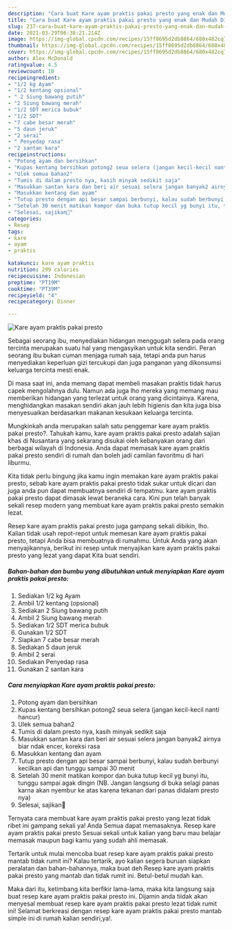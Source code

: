 ```yaml
---
description: "Cara buat Kare ayam praktis pakai presto yang enak dan Mudah Dibuat"
title: "Cara buat Kare ayam praktis pakai presto yang enak dan Mudah Dibuat"
slug: 237-cara-buat-kare-ayam-praktis-pakai-presto-yang-enak-dan-mudah-dibuat
date: 2021-03-29T06:38:21.214Z
image: https://img-global.cpcdn.com/recipes/15ff8695d2db8864/680x482cq70/kare-ayam-praktis-pakai-presto-foto-resep-utama.jpg
thumbnail: https://img-global.cpcdn.com/recipes/15ff8695d2db8864/680x482cq70/kare-ayam-praktis-pakai-presto-foto-resep-utama.jpg
cover: https://img-global.cpcdn.com/recipes/15ff8695d2db8864/680x482cq70/kare-ayam-praktis-pakai-presto-foto-resep-utama.jpg
author: Alex McDonald
ratingvalue: 4.5
reviewcount: 10
recipeingredient:
- "1/2 kg Ayam"
- "1/2 kentang opsional"
- " 2 Siung bawang putih"
- "2 Siung bawang merah"
- "1/2 SDT merica bubuk"
- "1/2 SDT"
- "7 cabe besar merah"
- "5 daun jeruk"
- "2 serai"
- " Penyedap rasa"
- "2 santan kara"
recipeinstructions:
- "Potong ayam dan bersihkan"
- "Kupas kentang bersihkan potong2 seua selera (jangan kecil-kecil nanti hancur)"
- "Ulek semua bahan2"
- "Tumis di dalam presto nya, kasih minyak sedikit saja"
- "Masukkan santan kara dan beri air sesuai selera jangan banyak2 airnya biar ndak encer, koreksi rasa"
- "Masukkan kentang dan ayam"
- "Tutup presto dengan api besar sampai berbunyi, kalau sudah berbunyi kecilkan api dan tunggu sampai 30 menit"
- "Setelah 30 menit matikan kompor dan buka tutup kecil yg bunyi itu, tunggu sampai agak dingin (NB. Jangan langsung di buka selagi panas karna akan nyembur ke atas karena tekanan dari panas didalam presto nya)"
- "Selesai, sajikan🥰"
categories:
- Resep
tags:
- kare
- ayam
- praktis

katakunci: kare ayam praktis 
nutrition: 299 calories
recipecuisine: Indonesian
preptime: "PT19M"
cooktime: "PT39M"
recipeyield: "4"
recipecategory: Dinner

---
```



![Kare ayam praktis pakai presto](https://img-global.cpcdn.com/recipes/15ff8695d2db8864/680x482cq70/kare-ayam-praktis-pakai-presto-foto-resep-utama.jpg)

Sebagai seorang ibu, menyediakan hidangan menggugah selera pada orang tercinta merupakan suatu hal yang mengasyikan untuk kita sendiri. Peran seorang ibu bukan cuman menjaga rumah saja, tetapi anda pun harus menyediakan keperluan gizi tercukupi dan juga panganan yang dikonsumsi keluarga tercinta mesti enak.

Di masa  saat ini, anda memang dapat membeli masakan praktis tidak harus capek mengolahnya dulu. Namun ada juga lho mereka yang memang mau memberikan hidangan yang terlezat untuk orang yang dicintainya. Karena, menghidangkan masakan sendiri akan jauh lebih higienis dan kita juga bisa menyesuaikan berdasarkan makanan kesukaan keluarga tercinta. 



Mungkinkah anda merupakan salah satu penggemar kare ayam praktis pakai presto?. Tahukah kamu, kare ayam praktis pakai presto adalah sajian khas di Nusantara yang sekarang disukai oleh kebanyakan orang dari berbagai wilayah di Indonesia. Anda dapat memasak kare ayam praktis pakai presto sendiri di rumah dan boleh jadi camilan favoritmu di hari liburmu.

Kita tidak perlu bingung jika kamu ingin memakan kare ayam praktis pakai presto, sebab kare ayam praktis pakai presto tidak sukar untuk dicari dan juga anda pun dapat membuatnya sendiri di tempatmu. kare ayam praktis pakai presto dapat dimasak lewat beraneka cara. Kini pun telah banyak sekali resep modern yang membuat kare ayam praktis pakai presto semakin lezat.

Resep kare ayam praktis pakai presto juga gampang sekali dibikin, lho. Kalian tidak usah repot-repot untuk memesan kare ayam praktis pakai presto, tetapi Anda bisa membuatnya di rumahmu. Untuk Anda yang akan menyajikannya, berikut ini resep untuk menyajikan kare ayam praktis pakai presto yang lezat yang dapat Kita buat sendiri.

<!--inarticleads1-->

##### Bahan-bahan dan bumbu yang dibutuhkan untuk menyiapkan Kare ayam praktis pakai presto:

1. Sediakan 1/2 kg Ayam
1. Ambil 1/2 kentang (opsional)
1. Sediakan  2 Siung bawang putih
1. Ambil 2 Siung bawang merah
1. Sediakan 1/2 SDT merica bubuk
1. Gunakan 1/2 SDT
1. Siapkan 7 cabe besar merah
1. Sediakan 5 daun jeruk
1. Ambil 2 serai
1. Sediakan  Penyedap rasa
1. Gunakan 2 santan kara




<!--inarticleads2-->

##### Cara menyiapkan Kare ayam praktis pakai presto:

1. Potong ayam dan bersihkan
1. Kupas kentang bersihkan potong2 seua selera (jangan kecil-kecil nanti hancur)
1. Ulek semua bahan2
1. Tumis di dalam presto nya, kasih minyak sedikit saja
1. Masukkan santan kara dan beri air sesuai selera jangan banyak2 airnya biar ndak encer, koreksi rasa
1. Masukkan kentang dan ayam
1. Tutup presto dengan api besar sampai berbunyi, kalau sudah berbunyi kecilkan api dan tunggu sampai 30 menit
1. Setelah 30 menit matikan kompor dan buka tutup kecil yg bunyi itu, tunggu sampai agak dingin (NB. Jangan langsung di buka selagi panas karna akan nyembur ke atas karena tekanan dari panas didalam presto nya)
1. Selesai, sajikan🥰




Ternyata cara membuat kare ayam praktis pakai presto yang lezat tidak ribet ini gampang sekali ya! Anda Semua dapat memasaknya. Resep kare ayam praktis pakai presto Sesuai sekali untuk kalian yang baru mau belajar memasak maupun bagi kamu yang sudah ahli memasak.

Tertarik untuk mulai mencoba buat resep kare ayam praktis pakai presto mantab tidak rumit ini? Kalau tertarik, ayo kalian segera buruan siapkan peralatan dan bahan-bahannya, maka buat deh Resep kare ayam praktis pakai presto yang mantab dan tidak rumit ini. Betul-betul mudah kan. 

Maka dari itu, ketimbang kita berfikir lama-lama, maka kita langsung saja buat resep kare ayam praktis pakai presto ini. Dijamin anda tiidak akan menyesal membuat resep kare ayam praktis pakai presto lezat tidak rumit ini! Selamat berkreasi dengan resep kare ayam praktis pakai presto mantab simple ini di rumah kalian sendiri,ya!.

